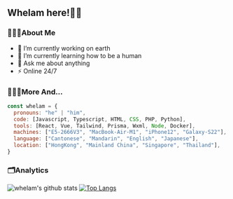 ## Whelam here!👋🏿

### 👨🏿‍🦱About Me

- 🔭 I’m currently working on earth
- 🌱 I’m currently learning how to be a human
- 💬 Ask me about anything
- ⚡  Online 24/7

### 🧑🏿‍💻More And...

```javascript
const whelam = {
  pronouns: "he" | "him",
  code: [Javascript, Typescript, HTML, CSS, PHP, Python],
  tools: [React, Vue, Tailwind, Prisma, Wxml, Node, Docker],
  machines: ["E5-2666V3", "MacBook-Air-M1", "iPhone12", "Galaxy-S22"],
  language: ["Cantonese", "Mandarin", "English", "Japanese"],
  location: ["HongKong", "Mainland China", "Singapore", "Thailand"],
}
```

### 🗂Analytics

![whelam's github stats](https://github-readme-stats.vercel.app/api/?username=whelamc&show_icons=true&hide_title=true&theme=tokyonight)
[![Top Langs](https://github-readme-stats.vercel.app/api/top-langs/?username=whelamc&layout=compact&theme=tokyonight)](https://github.com/whelamc/github-readme-stats)


